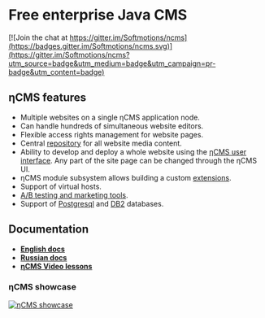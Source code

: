 # Free enterprise Java CMS
[![Join the chat at https://gitter.im/Softmotions/ncms](https://badges.gitter.im/Softmotions/ncms.svg)](https://gitter.im/Softmotions/ncms?utm_source=badge&utm_medium=badge&utm_campaign=pr-badge&utm_content=badge)
                                                                                                        
## ηCMS features

* Multiple websites on a single ηCMS application node.
* Can handle hundreds of simultaneous website editors.
* Flexible access rights management for website pages.
* Central [repository](http://ncms.one/manual/doc/ui/mmgr/mmgr.html) for all website media content.
* Ability to develop and deploy a whole website using the [ηCMS user interface](http://ncms.one/manual/doc/ui/ui.html).
  Any part of the site page can be changed through the ηCMS UI.
* ηCMS module subsystem allows building a custom [extensions](http://ncms.one/manual/doc/extending/extending.html).
* Support of virtual hosts.
* [A/B testing and marketing tools](http://ncms.one/manual/doc/ui/mtt/mtt.html).
* Support of [Postgresql](http://ncms.one/manual/doc/db/postgresql.html) and [DB2](http://ncms.one/manual/doc/db/db2.html) databases.

      
## Documentation 

* **[English docs](http://ncms.one/manual)**
* **[Russian docs](http://ncms.one/manual/ru)**
* **[ηCMS Video lessons](https://www.youtube.com/playlist?list=PLPNg6amjI8NrWnYpwfx8p24oV2WIEQsHA)** 

### ηCMS showcase 

[![ηCMS showcase](https://img.youtube.com/vi/-j9na4Q_ED0/0.jpg)](https://www.youtube.com/watch?v=-j9na4Q_ED0)
                                                                                                                            
